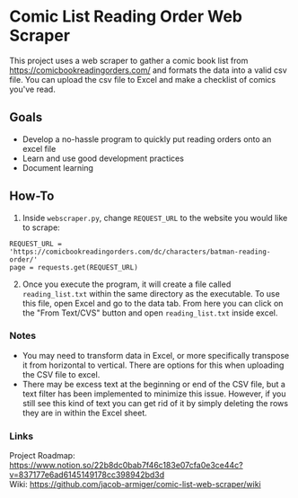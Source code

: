 # Comic List Reading Order Web Scraper
This project uses a web scraper to gather a comic book list from https://comicbookreadingorders.com/ and formats the data into a valid csv file.
You can upload the csv file to Excel and make a checklist of comics you've read.

## Goals
- Develop a no-hassle program to quickly put reading orders onto an excel file
- Learn and use good development practices
- Document learning

## How-To
1. Inside `webscraper.py`, change `REQUEST_URL` to the website you would like to scrape:
```
REQUEST_URL = 'https://comicbookreadingorders.com/dc/characters/batman-reading-order/'
page = requests.get(REQUEST_URL)
```

2. Once you execute the program, it will create a file called `reading_list.txt` within the same directory as the executable. To use this file, open Excel and go to the data tab. From here you can click on the "From Text/CVS" button and open `reading_list.txt` inside excel.

### Notes
- You may need to transform data in Excel, or more specifically transpose it from horizontal to vertical. There are options for this when uploading the CSV file to excel.
- There may be excess text at the beginning or end of the CSV file, but a text filter has been implemented to minimize this issue. However, if you still see this kind of text you can get rid of it by simply deleting the rows they are in within the Excel sheet.

### Links
Project Roadmap: https://www.notion.so/22b8dc0bab7f46c183e07cfa0e3ce44c?v=837177e6ad6145149178cc398942bd3d <br>
Wiki: https://github.com/jacob-armiger/comic-list-web-scraper/wiki
